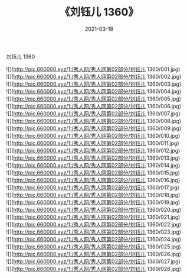 ﻿---
layout: post
title:  《刘钰儿 1360》
date:   2021-03-18
img: http://pic.660000.xyz/1:/秀人网/秀人网第02部分/刘钰儿 1360/000.jpg
categories: [美女, 清纯, 唯美]
---

刘钰儿 1360

  ![](http://pic.660000.xyz/1:/秀人网/秀人网第02部分/刘钰儿 1360/001.jpg) <br> ![](http://pic.660000.xyz/1:/秀人网/秀人网第02部分/刘钰儿 1360/002.jpg) <br> ![](http://pic.660000.xyz/1:/秀人网/秀人网第02部分/刘钰儿 1360/003.jpg) <br> ![](http://pic.660000.xyz/1:/秀人网/秀人网第02部分/刘钰儿 1360/004.jpg) <br> ![](http://pic.660000.xyz/1:/秀人网/秀人网第02部分/刘钰儿 1360/005.jpg) <br> ![](http://pic.660000.xyz/1:/秀人网/秀人网第02部分/刘钰儿 1360/006.jpg) <br> ![](http://pic.660000.xyz/1:/秀人网/秀人网第02部分/刘钰儿 1360/007.jpg) <br> ![](http://pic.660000.xyz/1:/秀人网/秀人网第02部分/刘钰儿 1360/008.jpg) <br> ![](http://pic.660000.xyz/1:/秀人网/秀人网第02部分/刘钰儿 1360/009.jpg) <br> ![](http://pic.660000.xyz/1:/秀人网/秀人网第02部分/刘钰儿 1360/010.jpg) <br> ![](http://pic.660000.xyz/1:/秀人网/秀人网第02部分/刘钰儿 1360/011.jpg) <br> ![](http://pic.660000.xyz/1:/秀人网/秀人网第02部分/刘钰儿 1360/012.jpg) <br> ![](http://pic.660000.xyz/1:/秀人网/秀人网第02部分/刘钰儿 1360/013.jpg) <br> ![](http://pic.660000.xyz/1:/秀人网/秀人网第02部分/刘钰儿 1360/014.jpg) <br> ![](http://pic.660000.xyz/1:/秀人网/秀人网第02部分/刘钰儿 1360/015.jpg) <br> ![](http://pic.660000.xyz/1:/秀人网/秀人网第02部分/刘钰儿 1360/016.jpg) <br> ![](http://pic.660000.xyz/1:/秀人网/秀人网第02部分/刘钰儿 1360/017.jpg) <br> ![](http://pic.660000.xyz/1:/秀人网/秀人网第02部分/刘钰儿 1360/018.jpg) <br> ![](http://pic.660000.xyz/1:/秀人网/秀人网第02部分/刘钰儿 1360/019.jpg) <br> ![](http://pic.660000.xyz/1:/秀人网/秀人网第02部分/刘钰儿 1360/020.jpg) <br> ![](http://pic.660000.xyz/1:/秀人网/秀人网第02部分/刘钰儿 1360/021.jpg) <br> ![](http://pic.660000.xyz/1:/秀人网/秀人网第02部分/刘钰儿 1360/022.jpg) <br> ![](http://pic.660000.xyz/1:/秀人网/秀人网第02部分/刘钰儿 1360/023.jpg) <br> ![](http://pic.660000.xyz/1:/秀人网/秀人网第02部分/刘钰儿 1360/024.jpg) <br> ![](http://pic.660000.xyz/1:/秀人网/秀人网第02部分/刘钰儿 1360/025.jpg) <br> ![](http://pic.660000.xyz/1:/秀人网/秀人网第02部分/刘钰儿 1360/026.jpg) <br> ![](http://pic.660000.xyz/1:/秀人网/秀人网第02部分/刘钰儿 1360/027.jpg) <br> ![](http://pic.660000.xyz/1:/秀人网/秀人网第02部分/刘钰儿 1360/028.jpg) <br>